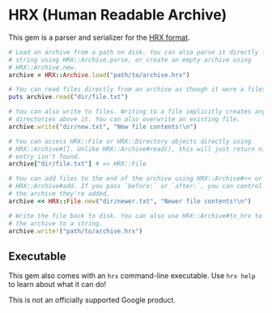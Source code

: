 # HRX (Human Readable Archive)

This gem is a parser and serializer for the [HRX format][].

[HRX format]: https://github.com/google/hrx

```ruby
# Load an archive from a path on disk. You can also parse it directly from a
# string using HRX::Archive.parse, or create an empty archive using
# HRX::Archive.new.
archive = HRX::Archive.load("path/to/archive.hrx")

# You can read files directly from an archive as though it were a filesystem.
puts archive.read("dir/file.txt")

# You can also write to files. Writing to a file implicitly creates any
# directories above it. You can also overwrite an existing file.
archive.write("dir/new.txt", "New file contents!\n")

# You can access HRX::File or HRX::Directory objects directly using
# HRX::Archive#[]. Unlike HRX::Archive#read(), this will just return nil if the
# entry isn't found.
archive["dir/file.txt"] # => HRX::File

# You can add files to the end of the archive using HRX::Archive#<< or
# HRX::Archive#add. If you pass `before:` or `after:`, you can control where in
# the archive they're added.
archive << HRX::File.new("dir/newer.txt", "Newer file contents!\n")

# Write the file back to disk. You can also use HRX::Archive#to_hrx to serialize
# the archive to a string.
archive.write!("path/to/archive.hrx")
```

## Executable

This gem also comes with an `hrx` command-line executable. Use `hrx help` to
learn about what it can do!

This is not an officially supported Google product.
